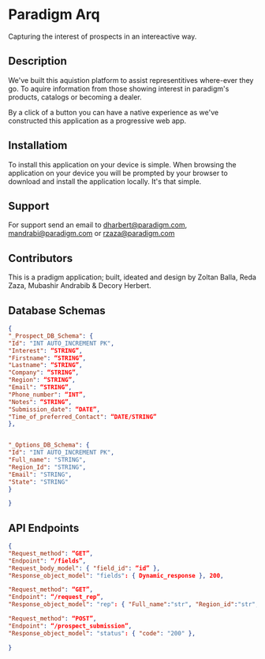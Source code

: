 # Paradigm Arq 
Capturing the interest of prospects in an intereactive way.

## Description 
We've built this aquistion platform to assist representitives 
where-ever they go. To aquire information from those showing interest
in paradigm's products, catalogs or becoming a dealer. 

By a click of a button you can have a native
experience as we've constructed this application as a progressive
web app. 


## Installatiom
To install this application on your device is simple. When browsing 
the application on your device you will be prompted by your browser
to download and install the application locally. It's that simple. 

## Support 
For support send an email to dharbert@paradigm.com, mandrabi@paradigm.com or rzaza@paradigm.com

## Contributors
This is a pradigm application; built, ideated and design by Zoltan Balla, 
Reda Zaza, Mubashir Andrabib & Decory Herbert.

## Database Schemas
``` json
{
"_Prospect_DB_Schema": { 
"Id": "INT AUTO_INCREMENT PK",
"Interest": “STRING”,
"Firstname": “STRING”,
"Lastname": “STRING”, 
"Company": “STRING”, 
"Region": “STRING”,
"Email": “STRING”, 
"Phone_number": “INT”,
"Notes": “STRING”, 
"Submission_date": “DATE”, 
"Time_of_preferred_Contact": “DATE/STRING”
},


"_Options_DB_Schema": {
"Id": "INT AUTO_INCREMENT PK", 
"Full_name": "STRING", 
"Region_Id": "STRING",
"Email": "STRING", 
"State": "STRING"
}

}
```

## API Endpoints
```json
{
"Request_method": “GET”,
"Endpoint": “/fields”,
"Request_body_model": { "field_id": “id” },
"Response_object_model": "fields": { Dynamic_response }, 200,

"Request_method": “GET”,
"Endpoint": “/request_rep”,
"Response_object_model": "rep": { "Full_name":"str", "Region_id":"str", "Email":"str", "State":"str"  }, 200,

"Request_method": “POST”,
"Endpoint": “/prospect_submission”,
"Response_object_model": "status": { "code": "200" },

}
```
